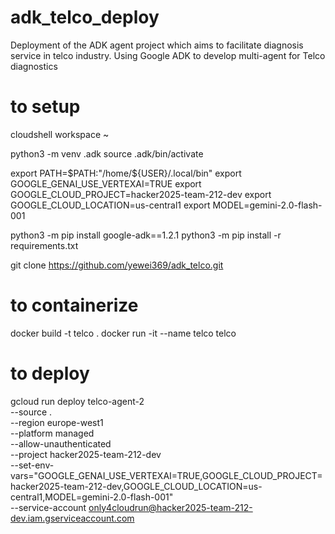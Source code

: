 # adk_telco_deploy
Deployment of the ADK agent project which aims to facilitate diagnosis service in telco industry.
Using Google ADK to develop multi-agent for Telco diagnostics

# to setup
cloudshell workspace ~

python3 -m venv .adk
source .adk/bin/activate

export PATH=$PATH:"/home/${USER}/.local/bin"
export GOOGLE_GENAI_USE_VERTEXAI=TRUE
export GOOGLE_CLOUD_PROJECT=hacker2025-team-212-dev
export GOOGLE_CLOUD_LOCATION=us-central1
export MODEL=gemini-2.0-flash-001

python3 -m pip install google-adk==1.2.1
python3 -m pip install -r requirements.txt

git clone https://github.com/yewei369/adk_telco.git

# to containerize
docker build -t telco .
docker run -it --name telco telco


# to deploy


gcloud run deploy telco-agent-2 \
--source . \
--region europe-west1 \
--platform managed \
--allow-unauthenticated \
--project hacker2025-team-212-dev \
--set-env-vars="GOOGLE_GENAI_USE_VERTEXAI=TRUE,GOOGLE_CLOUD_PROJECT=hacker2025-team-212-dev,GOOGLE_CLOUD_LOCATION=us-central1,MODEL=gemini-2.0-flash-001" \
--service-account only4cloudrun@hacker2025-team-212-dev.iam.gserviceaccount.com

